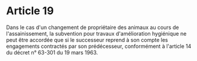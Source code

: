 # Article 19

Dans le cas d'un changement de propriétaire des animaux au cours de l'assainissement, la subvention pour travaux d'amélioration hygiénique ne peut être accordée que si le successeur reprend à son compte les engagements contractés par son prédécesseur, conformément à l'article 14 du décret n° 63-301 du 19 mars 1963.
